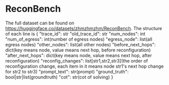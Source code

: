 # ReconBench
The full dataset can be found on https://huggingface.co/datasets/zhmzhmzhm/ReconBench.
The structure of each line is 
{
  "trace_id": str
  "old_trace_id": str
  "num_nodes": int
  "num_of_egress": int(number of egress nodes)
  "egress_node": list(all egress nodes)
  "other_nodes": list(all other nodes)
  "before_next_hops": dict(key means node, value means next hop, before reconfiguration)
  "after_next_hops": dict(key means node, value means next hop, after reconfiguration)
  "reconfig_changes": list[str1,str2,str3](the order of reconfiguration change, each item in it means node str1's next hop change for str2 to str3)
  "prompt_text": str(prompt)
  "ground_truth": bool|str|list(groundtruth)
  "cot": str(cot of solving)
}

